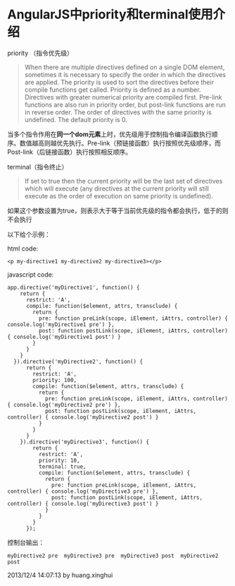 # AngularJS中priority和terminal使用介绍 #

priority （指令优先级）

> When there are multiple directives defined on a single DOM element, sometimes it is necessary to specify the order in which the directives are applied. The priority is used to sort the directives before their compile functions get called. Priority is defined as a number. Directives with greater numerical priority are compiled first. Pre-link functions are also run in priority order, but post-link functions are run in reverse order. The order of directives with the same priority is undefined. The default priority is 0.

当多个指令作用在**同一个dom元素**上时，优先级用于控制指令编译函数执行顺序。数值越高则越优先执行。Pre-link（预链接函数）执行按照优先级顺序，而Post-link（后链接函数）执行按照相反顺序。

terminal（指令终止）

> If set to true then the current priority will be the last set of directives which will execute (any directives at the current priority will still execute as the order of execution on same priority is undefined).

如果这个参数设置为true，则表示大于等于当前优先级的指令都会执行，低于的则不会执行

以下给个示例：

html code:

    <p my-directive1 my-directive2 my-directive3></p>

javascript code:

    app.directive('myDirective1', function() {
        return {
          restrict: 'A',
          compile: function($element, attrs, transclude) {
            return {
              pre: function preLink(scope, iElement, iAttrs, controller) { console.log('myDirective1 pre') },
              post: function postLink(scope, iElement, iAttrs, controller) { console.log('myDirective1 post') }
            }
          }
        }
      }).directive('myDirective2', function() {
          return {
            restrict: 'A',
            priority: 100,
            compile: function($element, attrs, transclude) {
              return {
                pre: function preLink(scope, iElement, iAttrs, controller) { console.log('myDirective2 pre') },
                post: function postLink(scope, iElement, iAttrs, controller) { console.log('myDirective2 post') }
              }
            }
          }
        }).directive('myDirective3', function() {
            return {
              restrict: 'A',
              priority: 10,
              terminal: true,
              compile: function($element, attrs, transclude) {
                return {
                  pre: function preLink(scope, iElement, iAttrs, controller) { console.log('myDirective3 pre') },
                  post: function postLink(scope, iElement, iAttrs, controller) { console.log('myDirective3 post') }
                }
              }
            }
          });

控制台输出：

    myDirective2 pre  myDirective3 pre  myDirective3 post  myDirective2 post 

2013/12/4 14:07:13 by huang.xinghui